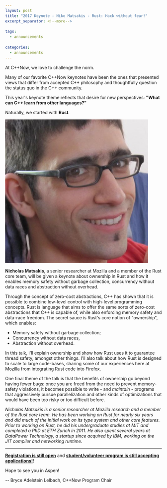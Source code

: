 ```yaml
---
layout: post
title: "2017 Keynote - Niko Matsakis - Rust: Hack without fear!"
excerpt_separator: <!--more-->

tags:
  - announcements
  
categories:
  - announcements
---
```


At C++Now, we love to challenge the norm.
 
Many of our favorite C++Now keynotes have been the ones that presented views that differ from accepted C++ philosophy and thoughtfully question the status quo in the C++ community. 

This year's keynote theme reflects that desire for new perspectives: **"What can C++ learn from other languages?"**

Naturally, we started with **Rust**.

![Niko Matsakis](/images/niko_matsakis.jpeg)

**Nicholas Matsakis**, a senior researcher at Mozilla and a member of the Rust core team, will be given a keynote about ownership in Rust and how it enables memory safety without garbage collection, concurrency without data races and abstraction without overhead.

<!--more-->

Through the concept of zero-cost abstractions, C++ has shown that it is possible to combine low-level control with high-level programming concepts. Rust is language that aims to offer the same sorts of zero-cost abstractions that C++ is capable of, while also enforcing memory safety and data-race freedom. The secret sauce is Rust's core notion
of "ownership", which enables:

- Memory safety without garbage collection;
- Concurrency without data races,
- Abstraction without overhead.

In this talk, I'll explain ownership and show how Rust uses it to guarantee thread safety, amongst other things. I'll also talk about how Rust is designed to scale to large code-bases, sharing some of our experiences here at Mozilla from integrating Rust code into Firefox.

One final theme of the talk is that the benefits of ownership go beyond having fewer bugs: once you are freed from the need to prevent memory-safety violations, it becomes possible to write - and *maintain* - programs that aggressively pursue parallelization and other kinds of optimizations that would have been too risky or too difficult before.

*Nicholas Matsakis is a senior researcher at Mozilla research and a member of the Rust core team. He has been working on Rust for nearly six years and did much of the initial work on its type system and other core features. Prior to working on Rust, he did his undergraduate studies at MIT and completed a PhD at ETH Zurich in 2011. He also spent several years at DataPower Technology, a startup since acquired by IBM, working on the JIT compiler and networking runtime.*

<hr />

**[Registration is still open](https://cppnow2017.eventbrite.com)** and **[student/volunteer program is still accepting applications!](/student_volunteer_application/)**!

Hope to see you in Aspen!

-- Bryce Adelstein Lelbach, C++Now Program Chair

